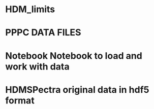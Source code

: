 # HDM_limits
# PPPC DATA FILES
# Notebook Notebook to load and work with data
# HDMSPectra original data in hdf5 format
